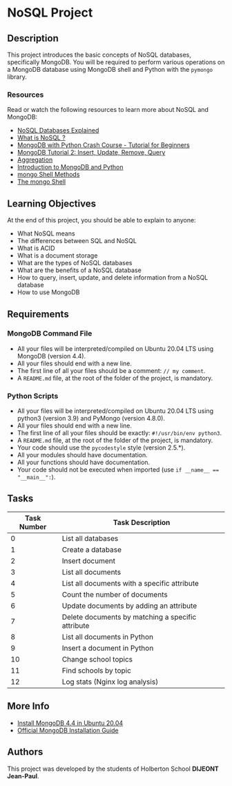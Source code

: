 # NoSQL Project

## Description
This project introduces the basic concepts of NoSQL databases, specifically MongoDB. You will be required to perform various operations on a MongoDB database using MongoDB shell and Python with the `pymongo` library.

### Resources
Read or watch the following resources to learn more about NoSQL and MongoDB:
- [NoSQL Databases Explained](https://www.mongodb.com/nosql-explained)
- [What is NoSQL ?](https://www.digitalocean.com/community/tutorials/what-is-nosql)
- [MongoDB with Python Crash Course - Tutorial for Beginners](https://www.youtube.com/watch?v=K8f2h5nXTjY)
- [MongoDB Tutorial 2: Insert, Update, Remove, Query](https://www.youtube.com/watch?v=2S3XtuYOEVo)
- [Aggregation](https://www.mongodb.com/aggregation-framework)
- [Introduction to MongoDB and Python](https://www.mongodb.com/blog/post/introduction-to-mongodb-and-python)
- [mongo Shell Methods](https://docs.mongodb.com/manual/reference/method/)
- [The mongo Shell](https://www.mongodb.com/docs/manual/reference/program/mongo/)

## Learning Objectives
At the end of this project, you should be able to explain to anyone:
- What NoSQL means
- The differences between SQL and NoSQL
- What is ACID
- What is a document storage
- What are the types of NoSQL databases
- What are the benefits of a NoSQL database
- How to query, insert, update, and delete information from a NoSQL database
- How to use MongoDB

## Requirements

### MongoDB Command File
- All your files will be interpreted/compiled on Ubuntu 20.04 LTS using MongoDB (version 4.4).
- All your files should end with a new line.
- The first line of all your files should be a comment: `// my comment`.
- A `README.md` file, at the root of the folder of the project, is mandatory.

### Python Scripts
- All your files will be interpreted/compiled on Ubuntu 20.04 LTS using python3 (version 3.9) and PyMongo (version 4.8.0).
- All your files should end with a new line.
- The first line of all your files should be exactly: `#!/usr/bin/env python3`.
- A `README.md` file, at the root of the folder of the project, is mandatory.
- Your code should use the `pycodestyle` style (version 2.5.*).
- All your modules should have documentation.
- All your functions should have documentation.
- Your code should not be executed when imported (use `if __name__ == "__main__":`).

## Tasks

| Task Number | Task Description                                      |
|-------------|--------------------------------------------------------|
| 0           | List all databases                                    |
| 1           | Create a database                                     |
| 2           | Insert document                                       |
| 3           | List all documents                                    |
| 4           | List all documents with a specific attribute          |
| 5           | Count the number of documents                         |
| 6           | Update documents by adding an attribute               |
| 7           | Delete documents by matching a specific attribute     |
| 8           | List all documents in Python                          |
| 9           | Insert a document in Python                           |
| 10          | Change school topics                                  |
| 11          | Find schools by topic                                 |
| 12          | Log stats (Nginx log analysis)                        |

## More Info
- [Install MongoDB 4.4 in Ubuntu 20.04](https://www.mongodb.com/docs/manual/installation/ubuntu/)
- [Official MongoDB Installation Guide](https://www.mongodb.com/docs/manual/installation/)

## Authors
This project was developed by the students of Holberton School **DIJEONT Jean-Paul**. 
